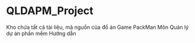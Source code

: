 # QLDAPM_Project
Kho chứa tất cả tài liệu, mã nguồn của đồ án Game PackMan Môn Quản lý dự án phần mềm
Hướng dẫn
